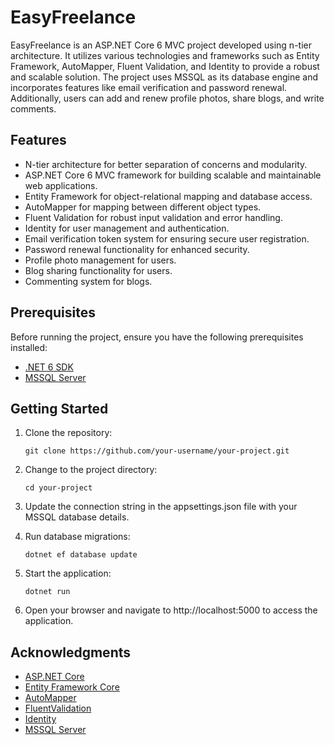 # EasyFreelance

EasyFreelance is an ASP.NET Core 6 MVC project developed using n-tier architecture. It utilizes various technologies and frameworks such as Entity Framework, AutoMapper, Fluent Validation, and Identity to provide a robust and scalable solution. The project uses MSSQL as its database engine and incorporates features like email verification and password renewal. Additionally, users can add and renew profile photos, share blogs, and write comments.


## Features

- N-tier architecture for better separation of concerns and modularity.
- ASP.NET Core 6 MVC framework for building scalable and maintainable web applications.
- Entity Framework for object-relational mapping and database access.
- AutoMapper for mapping between different object types.
- Fluent Validation for robust input validation and error handling.
- Identity for user management and authentication.
- Email verification token system for ensuring secure user registration.
- Password renewal functionality for enhanced security.
- Profile photo management for users.
- Blog sharing functionality for users.
- Commenting system for blogs.

## Prerequisites

Before running the project, ensure you have the following prerequisites installed:

- [.NET 6 SDK](https://dotnet.microsoft.com/download/dotnet/6.0)
- [MSSQL Server](https://www.microsoft.com/en-us/sql-server/sql-server-downloads)

## Getting Started

1. Clone the repository:

   ```shell
   git clone https://github.com/your-username/your-project.git
2. Change to the project directory: 
	```shell
   cd your-project
3. Update the connection string in the appsettings.json file with your MSSQL database details.
4. Run database migrations:
 	```shell
 	dotnet ef database update
5. Start the application:
	```shell
	dotnet run
7. Open your browser and navigate to http://localhost:5000 to access the application.

## Acknowledgments

- [ASP.NET Core](https://dotnet.microsoft.com/aspnet)
- [Entity Framework Core](https://docs.microsoft.com/en-us/ef/core/)
- [AutoMapper](https://automapper.org/)
- [FluentValidation](https://docs.fluentvalidation.net/en/latest/)
- [Identity](https://learn.microsoft.com/en-us/aspnet/core/security/authentication/identity?view=aspnetcore-7.0&tabs=visual-studio)
- [MSSQL Server](https://learn.microsoft.com/en-us/sql/?view=sql-server-ver16)

